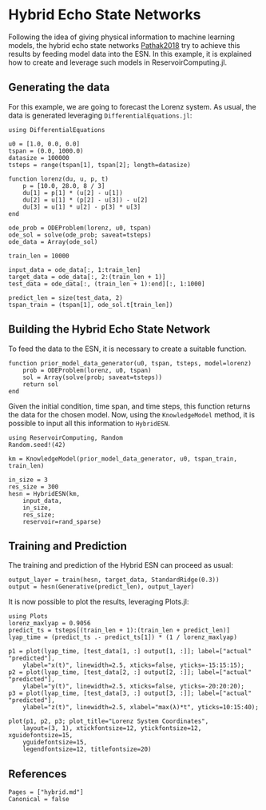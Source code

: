 # Hybrid Echo State Networks

Following the idea of giving physical information to machine learning models, the hybrid echo state networks [Pathak2018](@cite) try to achieve this results by feeding model data into the ESN. In this example, it is explained how to create and leverage such models in ReservoirComputing.jl.

## Generating the data

For this example, we are going to forecast the Lorenz system. As usual, the data is generated leveraging `DifferentialEquations.jl`:

```@example hybrid
using DifferentialEquations

u0 = [1.0, 0.0, 0.0]
tspan = (0.0, 1000.0)
datasize = 100000
tsteps = range(tspan[1], tspan[2]; length=datasize)

function lorenz(du, u, p, t)
    p = [10.0, 28.0, 8 / 3]
    du[1] = p[1] * (u[2] - u[1])
    du[2] = u[1] * (p[2] - u[3]) - u[2]
    du[3] = u[1] * u[2] - p[3] * u[3]
end

ode_prob = ODEProblem(lorenz, u0, tspan)
ode_sol = solve(ode_prob; saveat=tsteps)
ode_data = Array(ode_sol)

train_len = 10000

input_data = ode_data[:, 1:train_len]
target_data = ode_data[:, 2:(train_len + 1)]
test_data = ode_data[:, (train_len + 1):end][:, 1:1000]

predict_len = size(test_data, 2)
tspan_train = (tspan[1], ode_sol.t[train_len])
```

## Building the Hybrid Echo State Network

To feed the data to the ESN, it is necessary to create a suitable function.

```@example hybrid
function prior_model_data_generator(u0, tspan, tsteps, model=lorenz)
    prob = ODEProblem(lorenz, u0, tspan)
    sol = Array(solve(prob; saveat=tsteps))
    return sol
end
```

Given the initial condition, time span, and time steps, this function returns the data for the chosen model. Now, using the `KnowledgeModel` method, it is possible to input all this information to `HybridESN`.

```@example hybrid
using ReservoirComputing, Random
Random.seed!(42)

km = KnowledgeModel(prior_model_data_generator, u0, tspan_train, train_len)

in_size = 3
res_size = 300
hesn = HybridESN(km,
    input_data,
    in_size,
    res_size;
    reservoir=rand_sparse)
```

## Training and Prediction

The training and prediction of the Hybrid ESN can proceed as usual:

```@example hybrid
output_layer = train(hesn, target_data, StandardRidge(0.3))
output = hesn(Generative(predict_len), output_layer)
```

It is now possible to plot the results, leveraging Plots.jl:

```@example hybrid
using Plots
lorenz_maxlyap = 0.9056
predict_ts = tsteps[(train_len + 1):(train_len + predict_len)]
lyap_time = (predict_ts .- predict_ts[1]) * (1 / lorenz_maxlyap)

p1 = plot(lyap_time, [test_data[1, :] output[1, :]]; label=["actual" "predicted"],
    ylabel="x(t)", linewidth=2.5, xticks=false, yticks=-15:15:15);
p2 = plot(lyap_time, [test_data[2, :] output[2, :]]; label=["actual" "predicted"],
    ylabel="y(t)", linewidth=2.5, xticks=false, yticks=-20:20:20);
p3 = plot(lyap_time, [test_data[3, :] output[3, :]]; label=["actual" "predicted"],
    ylabel="z(t)", linewidth=2.5, xlabel="max(λ)*t", yticks=10:15:40);

plot(p1, p2, p3; plot_title="Lorenz System Coordinates",
    layout=(3, 1), xtickfontsize=12, ytickfontsize=12, xguidefontsize=15,
    yguidefontsize=15,
    legendfontsize=12, titlefontsize=20)
```

## References

```@bibliography
Pages = ["hybrid.md"]
Canonical = false
```